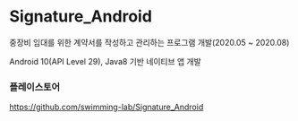 # Signature_Android
중장비 임대를 위한 계약서를 작성하고 관리하는 프로그램 개발(2020.05 ~ 2020.08)

Android 10(API Level 29), Java8 기반 네이티브 앱 개발

### 플레이스토어
https://github.com/swimming-lab/Signature_Android
